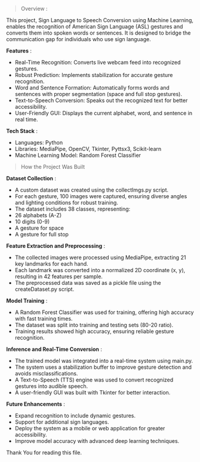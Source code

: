 >Overview :
 
This project, Sign Language to Speech Conversion using Machine Learning, enables the recognition of American Sign Language (ASL) gestures and converts them into spoken words or sentences. It is designed to bridge the communication gap for individuals who use sign language.

**Features** :
 
- Real-Time Recognition: Converts live webcam feed into recognized gestures.
- Robust Prediction: Implements stabilization for accurate gesture recognition.
- Word and Sentence Formation: Automatically forms words and sentences with proper segmentation (space and full stop gestures).
- Text-to-Speech Conversion: Speaks out the recognized text for better accessibility.
- User-Friendly GUI: Displays the current alphabet, word, and sentence in real time.

 **Tech Stack** :
 
* Languages: Python
* Libraries: MediaPipe, OpenCV, Tkinter, Pyttsx3, Scikit-learn
* Machine Learning Model: Random Forest Classifier

>How the Project Was Built
 
**Dataset Collection** :

* A custom dataset was created using the collectImgs.py script.
* For each gesture, 100 images were captured, ensuring diverse angles and lighting conditions for robust training.
* The dataset includes 38 classes, representing:
* 26 alphabets (A-Z)
* 10 digits (0-9)
* A gesture for space
* A gesture for full stop

**Feature Extraction and Preprocessing** :

- The collected images were processed using MediaPipe, extracting 21 key landmarks for each hand.
- Each landmark was converted into a normalized 2D coordinate (x, y), resulting in 42 features per sample.
- The preprocessed data was saved as a pickle file using the createDataset.py script.

**Model Training** :

- A Random Forest Classifier was used for training, offering high accuracy with fast training times.
- The dataset was split into training and testing sets (80-20 ratio).
- Training results showed high accuracy, ensuring reliable gesture recognition.
	
 **Inference and Real-Time Conversion** :

- The trained model was integrated into a real-time system using main.py.
- The system uses a stabilization buffer to improve gesture detection and avoids misclassifications.
- A Text-to-Speech (TTS) engine was used to convert recognized gestures into audible speech.
- A user-friendly GUI was built with Tkinter for better interaction.


**Future Enhancements** :
 
- Expand recognition to include dynamic gestures.
- Support for additional sign languages.
- Deploy the system as a mobile or web application for greater accessibility.
- Improve model accuracy with advanced deep learning techniques.

Thank You for reading this file. 


